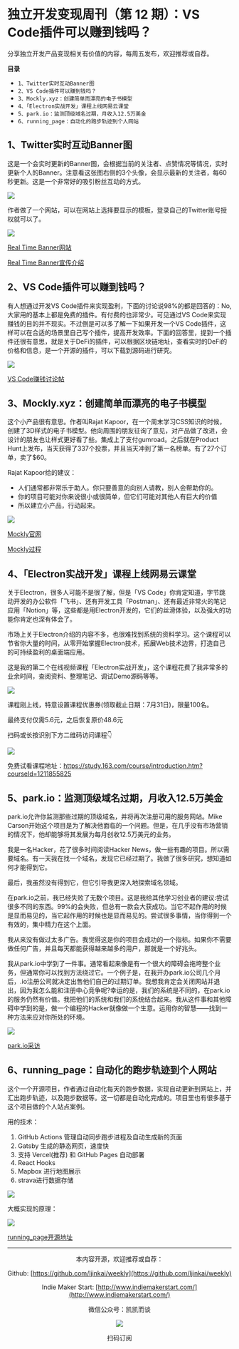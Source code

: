 # 独立开发变现周刊（第 12 期）：VS Code插件可以赚到钱吗？


分享独立开发产品变现相关有价值的内容，每周五发布，欢迎推荐或自荐。

**目录**

- `1、Twitter实时互动Banner图`
- `2、VS Code插件可以赚到钱吗？`
- `3、Mockly.xyz：创建简单而漂亮的电子书模型`
- `4、「Electron实战开发」课程上线网易云课堂`
- `5、park.io：监测顶级域名过期，月收入12.5万美金`
- `6、running_page：自动化的跑步轨迹到个人网站`

## 1、Twitter实时互动Banner图

这是一个会实时更新的Banner图，会根据当前的关注者、点赞情况等情况，实时更新个人的Banner。注意看这张图右侧的3个头像，会显示最新的关注者，每60秒更新。这是一个非常好的吸引粉丝互动的方式。

![](http://qiniu.gafata.com/2021-07-21-210721.png?imageView2/2/w/600)

作者做了一个网站，可以在网站上选择要显示的模板，登录自己的Twitter账号授权就可以了。

![](http://qiniu.gafata.com/2021-07-21-210722.png?imageView2/2/w/600)

[Real Time Banner网站](https://blackmagic.so/real-time-banner/)

[Real Time Banner宣传介绍](https://twitter.com/tdinh_me/status/1417489062542327818)

## 2、VS Code插件可以赚到钱吗？

有人想通过开发VS Code插件来实现盈利，下面的讨论说98%的都是回答的：No, 大家用的基本上都是免费的插件。有付费的也非常少。可见通过VS Code来实现赚钱的目的并不现实。不过倒是可以多了解一下如果开发一个VS Code插件，这样可以在合适的场景里自己写个插件，提高开发效率。下面的回答里，提到一个插件还很有意思，就是关于DeFi的插件，可以根据区块链地址，查看实时的DeFi的价格和信息，是一个开源的插件，可以下载到源码进行研究。

![](http://qiniu.gafata.com/2021-07-21-210723.png?imageView2/2/w/600)

[VS Code赚钱讨论帖](https://www.indiehackers.com/post/have-you-paid-for-a-vscode-extension-4b84a5e762)

## 3、Mockly.xyz：创建简单而漂亮的电子书模型

这个小产品很有意思。作者叫Rajat Kapoor，在一个周末学习CSS知识的时候，创建了3D样式的电子书模型。他向周围的朋友征询了意见，对产品做了改进，会设计的朋友也让样式更好看了些。集成上了支付gumroad。之后就在Product Hunt上发布，当天获得了337个投票，并且当天冲到了第一名榜单。有了27个订单，卖了$60。

Rajat Kapoor给的建议：

- 人们通常都非常乐于助人。你只要善意的向别人请教，别人会帮助你的。
- 你的项目可能对你来说很小或很简单，但它们可能对其他人有巨大的价值
- 所以建立小产品，行动起来。

![](http://qiniu.gafata.com/2021-07-21-210724.png?imageView2/2/w/600)

[Mockly官网](https://mockly.xyz/)

[Mockly过程](https://twitter.com/therajatkapoor/status/1411655911735664643)

## 4、「Electron实战开发」课程上线网易云课堂

关于Electron，很多人可能不是很了解，但是「VS Code」你肯定知道，字节跳动开发的办公软件「飞书」、还有开发工具「Postman」、还有最近非常火的笔记应用「Notion」等，这些都是用Electron开发的，它们的丝滑体验，以及强大的功能你肯定也深有体会了。

市场上关于Electron介绍的内容不多，也很难找到系统的资料学习。这个课程可以节省你大量的时间，从零开始掌握Electron技术，拓展Web技术边界，打造自己的可持续盈利的桌面端应用。

这是我的第二个在线视频课程「Electron实战开发」，这个课程花费了我非常多的业余时间，查阅资料、整理笔记、调试Demo源码等等。

![](http://qiniu.gafata.com/2021-07-21-210725.png?imageView2/2/w/600)

课程刚上线，特意设置课程优惠券(领取截止日期：7月31日)，限量100名。

最终支付仅需5.6元，之后恢复原价48.6元

扫码或长按识别下方二维码访问课程👇

![](http://qiniu.gafata.com/2021-07-21-640.png?imageView2/2/w/600)

免费试看课程地址：https://study.163.com/course/introduction.htm?courseId=1211855825

## 5、park.io：监测顶级域名过期，月收入12.5万美金

park.io允许你监测那些过期的顶级域名，并将再次注册可用的服务网站。Mike Carson开始这个项目是为了解决他面临的一个问题。但是，在几乎没有市场营销的情况下，他却能够将其发展为每月创收12.5万美元的业务。

我是一名Hacker，花了很多时间阅读Hacker News，做一些有趣的项目。所以需要域名。有一天我在找一个域名，发现它已经过期了。我做了很多研究，想知道如何才能得到它。

最后，我虽然没有得到它，但它引导我更深入地探索域名领域。

在park.io之前，我已经失败了无数个项目。这是我给其他学习创业者的建议:尝试很多不同的东西。99%的会失败，但总有一款会大获成功。当它不起作用的时候是显而易见的，当它起作用的时候也是显而易见的。尝试很多事情，当你得到一个有效的，集中精力在这个上面。

我从来没有做过太多广告。我觉得这是你的项目会成功的一个指标。如果你不需要做任何广告，并且每天都能获得越来越多的用户，那就是一个好兆头。

我从park.io中学到了一件事。通常看起来像是有一个很大的障碍会拖垮整个业务，但通常你可以找到方法绕过它。一个例子是，在我开办park.io公司几个月后，.io注册公司就决定出售他们自己的过期订单。我想我肯定会关闭网站并退出，因为我怎么能和注册中心竞争呢?幸运的是，我们的系统是不同的，在park.io的服务仍然有价值。我把他们的系统和我们的系统结合起来。我从这件事和其他障碍中学到的是，做一个编程的Hacker就像做一个生意。运用你的智慧——找到一种方法来应对你所处的环境。

![](http://qiniu.gafata.com/2021-07-21-210726.png?imageView2/2/w/600)

[park.io采访](https://www.failory.com/interview/park-io)

## 6、running_page：自动化的跑步轨迹到个人网站

这个一个开源项目，作者通过自动化每天的跑步数据，实现自动更新到网站上，并汇出跑步轨迹，以及跑步数据等。这一切都是自动化完成的。项目里也有很多基于这个项目做的个人站点案例。

用的技术：

1. GitHub Actions 管理自动同步跑步进程及自动生成新的页面
2. Gatsby 生成的静态网页，速度快
3. 支持 Vercel(推荐) 和 GitHub Pages 自动部署
4. React Hooks
5. Mapbox 进行地图展示
6. strava进行数据存储

![](http://qiniu.gafata.com/2021-07-21-210727.png?imageView2/2/w/600)

大概实现的原理：

![](http://qiniu.gafata.com/2021-07-21-210728.png?imageView2/2/w/600)

[running_page开源地址](https://github.com/yihong0618/running_page)

---
<center>
本内容开源，欢迎推荐或自荐：

Github: [https://github.com/ljinkai/weekly](https://github.com/ljinkai/weekly)


Indie Maker Start: [http://www.indiemakerstart.com/](http://www.indiemakerstart.com/)

微信公众号：凯凯而谈


![](http://qiniu.gafata.com/2019-03-17-web-bear.jpg?imageView2/2/w/200)

扫码订阅
</center>